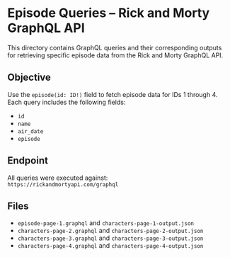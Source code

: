 # Episode Queries – Rick and Morty GraphQL API

This directory contains GraphQL queries and their corresponding outputs for retrieving specific episode data from the Rick and Morty GraphQL API.

## Objective

Use the `episode(id: ID!)` field to fetch episode data for IDs 1 through 4. Each query includes the following fields:
- `id`
- `name`
- `air_date`
- `episode`

## Endpoint

All queries were executed against:  
`https://rickandmortyapi.com/graphql`

## Files

- `episode-page-1.graphql` and `characters-page-1-output.json`
- `characters-page-2.graphql` and `characters-page-2-output.json`
- `characters-page-3.graphql` and `characters-page-3-output.json`
- `characters-page-4.graphql` and `characters-page-4-output.json`
